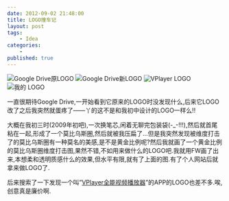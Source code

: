 ```yaml
---
date: 2012-09-02 21:48:00
title: LOGO撞车记
layout: post
tags:
    - Idea
categories:
    - 
published: true
---
```


![Google Drive原LOGO](http://photo2.bababian.com/upload6/20120902/1DCBD76B64951CE6C02D12082749A58F_100.jpg)
![Google Drive新LOGO](http://photo2.bababian.com/upload6/20120902/E211000D19034CE369E8F1F7C3BC28B3_100.jpg)
![VPlayer LOGO](http://photo2.bababian.com/upload6/20120902/87051DB241E96128AB17EE3798A1D7AB_100.jpg)
![我的 LOGO](http://photo2.bababian.com/upload6/20120902/4AB1D1F650CE92996AE0E026B158DFC7_100.jpg)

一直很期待Google Drive,一开始看到它原来的LOGO时没发现什么,后来它LOGO改了之后我突然就蛋疼了——丫的这不是和我初中设计的LOGO一样么!!

大概在我初三时(2009年初吧),一次换笔芯,闲着无聊完包装袋(-_-!!!),然后就首尾粘在一起,形成了一个莫比乌斯圈,然后就被我压扁了…但是我突然发现被维度打击了的莫比乌斯圈有一种莫名的美感,是不是黄金比例呢?然后我就画了一个黄金比例的莫比乌斯圈维度打击图,果然不错,不如用来做什么的LOGO吧.我就用FW画了出来,本想柔和透明质感什么的效果,但水平有限,就有了上面的图.有了个人网站后就拿来做LOGO了.

后来搜索了一下发现一个叫”[VPlayer全能视频播放器](https://vplayer.net/)”的APP的LOGO也差不多.唉,创意真是廉价啊.